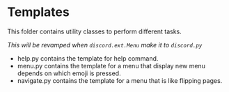 # Templates

This folder contains utility classes to perform different tasks.

*This will be revamped when `discord.ext.Menu` make it to `discord.py`*

- help.py contains the template for help command.
- menu.py contains the template for a menu that display new menu depends on which emoji is pressed.
- navigate.py contains the template for a menu that is like flipping pages.
